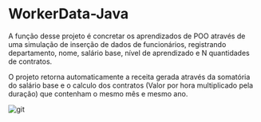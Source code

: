 # WorkerData-Java

A função desse projeto é concretar os aprendizados de POO através de uma simulação de inserção de dados de funcionários, registrando departamento, nome, salário base, nível de aprendizado e N quantidades de contratos. 

O projeto retorna automaticamente a receita gerada através da somatória do salário base e o calculo dos contratos (Valor por hora multiplicado pela duração) que contenham o mesmo mês e mesmo ano.

![git](https://user-images.githubusercontent.com/69361027/110204478-f9016100-7e51-11eb-998f-13176d617d1e.png)

